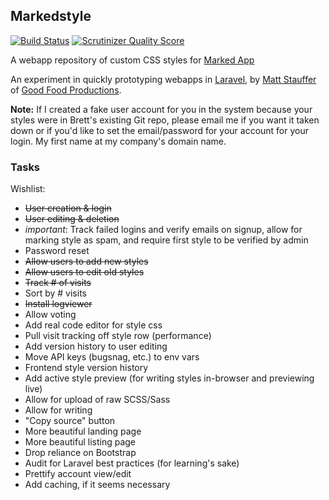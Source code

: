 ## Markedstyle 

[![Build Status](https://secure.travis-ci.org/mattstauffer/markedstyle.png?branch=master)](http://travis-ci.org/mattstauffer/markedstyle)
[![Scrutinizer Quality Score](https://scrutinizer-ci.com/g/mattstauffer/markedstyle/badges/quality-score.png?s=b9a3c0fc2f49d82e96da44168de80109eaf4c00b)](https://scrutinizer-ci.com/g/mattstauffer/markedstyle/)

A webapp repository of custom CSS styles for [Marked App](http://marked2app.com/)

An experiment in quickly prototyping webapps in [Laravel](http://laravel.com), by [Matt Stauffer](http://mattstauffer.co/) of [Good Food Productions](http://goodfoodpro.com/).

**Note:** If I created a fake user account for you in the system because your styles were in Brett's existing Git repo, please email me if you want it taken down or if you'd like to set the email/password for your account for your login. My first name at my company's domain name.

### Tasks
Wishlist:  

  * ~~User creation & login~~
  * ~~User editing & deletion~~
  * *important*: Track failed logins and verify emails on signup, allow for marking style as spam, and require first style to be verified by admin
  * Password reset
  * ~~Allow users to add new styles~~
  * ~~Allow users to edit old styles~~
  * ~~Track # of visits~~ 
  * Sort by # visits
  * ~~Install logviewer~~
  * Allow voting  
  * Add real code editor for style css
  * Pull visit tracking off style row (performance)
  * Add version history to user editing
  * Move API keys (bugsnag, etc.) to env vars
  * Frontend style version history
  * Add active style preview (for writing styles in-browser and previewing live)
  * Allow for upload of raw SCSS/Sass
  * Allow for writing 
  * "Copy source" button
  * More beautiful landing page
  * More beautiful listing page
  * Drop reliance on Bootstrap
  * Audit for Laravel best practices (for learning's sake)
  * Prettify account view/edit
  * Add caching, if it seems necessary
